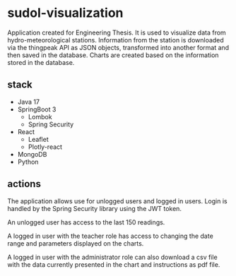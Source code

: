 # sudol-visualization

Application created for Engineering Thesis. It is used to visualize data from hydro-meteorological stations. Information from the station is downloaded via the thingpeak API as JSON objects, transformed into another format and then saved in the database. Charts are created based on the information stored in the database.

## stack
- Java 17
- SpringBoot 3
    - Lombok
    - Spring Security
- React
    - Leaflet
    - Plotly-react
- MongoDB
- Python 

## actions
The application allows use for unlogged users and logged in users. Login is handled by the Spring Security library using the JWT token. 

An unlogged user has access to the last 150 readings.

A logged in user with the teacher role has access to changing the date range and parameters displayed on the charts.

A logged in user with the administrator role can also download a csv file with the data currently presented in the chart and instructions as pdf file.



